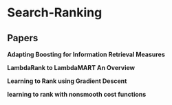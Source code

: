 # Search-Ranking #

## Papers ##

**Adapting Boosting for Information Retrieval Measures**

**LambdaRank to LambdaMART An Overview**

**Learning to Rank using Gradient Descent**

**learning to rank with nonsmooth cost functions**